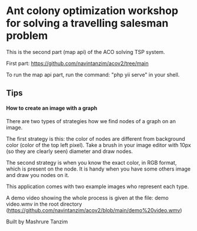 # Ant colony optimization workshop for solving a travelling salesman problem

This is the second part (map api) of the ACO solving TSP system.

First part: https://github.com/navintanzim/acov2/tree/main

To run the map api part, run the command: "php yii serve" in your shell. 

## Tips <span id="tips"></span>

#### How to create an image with a graph <span id="tips-image-create"></span>

There are two types of strategies how we find nodes of a graph on an image.

The first strategy is this: the color of nodes are different from background color (color of the top left pixel).
Take a brush in your image editor with 10px (so they are clearly seen) diameter and draw nodes.

The second strategy is when you know the exact color, in RGB format, which is present on the node.
It is handy when you have some others image and draw you nodes on it.

This application comes with two example images who represent each type.

A demo video showing the whole process is given at the file: demo video.wmv in the root directory (https://github.com/navintanzim/acov2/blob/main/demo%20video.wmv)

Built by Mashrure Tanzim
